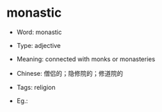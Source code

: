 # monastic

- Word: monastic

- Type: adjective
- Meaning: connected with monks or monasteries
- Chinese: 僧侣的；隐修院的；修道院的
- Tags: religion
- Eg.: 

